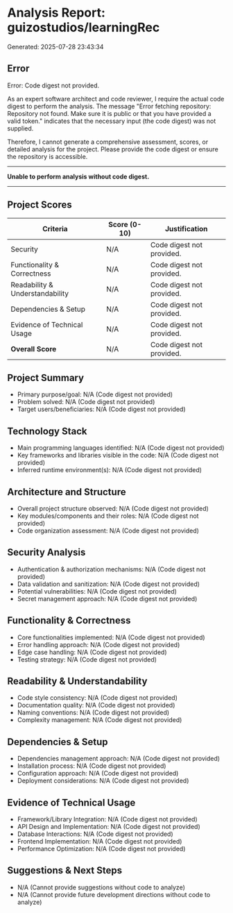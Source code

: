# Analysis Report: guizostudios/learningRec

Generated: 2025-07-28 23:43:34


## Error

Error: Code digest not provided.

As an expert software architect and code reviewer, I require the actual code digest to perform the analysis. The message "Error fetching repository: Repository not found. Make sure it is public or that you have provided a valid token." indicates that the necessary input (the code digest) was not supplied.

Therefore, I cannot generate a comprehensive assessment, scores, or detailed analysis for the project. Please provide the code digest or ensure the repository is accessible.

---

**Unable to perform analysis without code digest.**

---

## Project Scores

| Criteria | Score (0-10) | Justification |
|----------|--------------|---------------|
| Security | N/A | Code digest not provided. |
| Functionality & Correctness | N/A | Code digest not provided. |
| Readability & Understandability | N/A | Code digest not provided. |
| Dependencies & Setup | N/A | Code digest not provided. |
| Evidence of Technical Usage | N/A | Code digest not provided. |
| **Overall Score** | N/A | Code digest not provided. |

## Project Summary
- Primary purpose/goal: N/A (Code digest not provided)
- Problem solved: N/A (Code digest not provided)
- Target users/beneficiaries: N/A (Code digest not provided)

## Technology Stack
- Main programming languages identified: N/A (Code digest not provided)
- Key frameworks and libraries visible in the code: N/A (Code digest not provided)
- Inferred runtime environment(s): N/A (Code digest not provided)

## Architecture and Structure
- Overall project structure observed: N/A (Code digest not provided)
- Key modules/components and their roles: N/A (Code digest not provided)
- Code organization assessment: N/A (Code digest not provided)

## Security Analysis
- Authentication & authorization mechanisms: N/A (Code digest not provided)
- Data validation and sanitization: N/A (Code digest not provided)
- Potential vulnerabilities: N/A (Code digest not provided)
- Secret management approach: N/A (Code digest not provided)

## Functionality & Correctness
- Core functionalities implemented: N/A (Code digest not provided)
- Error handling approach: N/A (Code digest not provided)
- Edge case handling: N/A (Code digest not provided)
- Testing strategy: N/A (Code digest not provided)

## Readability & Understandability
- Code style consistency: N/A (Code digest not provided)
- Documentation quality: N/A (Code digest not provided)
- Naming conventions: N/A (Code digest not provided)
- Complexity management: N/A (Code digest not provided)

## Dependencies & Setup
- Dependencies management approach: N/A (Code digest not provided)
- Installation process: N/A (Code digest not provided)
- Configuration approach: N/A (Code digest not provided)
- Deployment considerations: N/A (Code digest not provided)

## Evidence of Technical Usage
- Framework/Library Integration: N/A (Code digest not provided)
- API Design and Implementation: N/A (Code digest not provided)
- Database Interactions: N/A (Code digest not provided)
- Frontend Implementation: N/A (Code digest not provided)
- Performance Optimization: N/A (Code digest not provided)

## Suggestions & Next Steps
- N/A (Cannot provide suggestions without code to analyze)
- N/A (Cannot provide future development directions without code to analyze)
